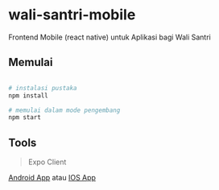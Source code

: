 # wali-santri-mobile

Frontend Mobile (react native) untuk Aplikasi bagi Wali Santri

## Memulai
```bash

# instalasi pustaka
npm install

# memulai dalam mode pengembang
npm start

```

## Tools
> Expo Client

[Android App](https://play.google.com/store/apps/details?id=host.exp.exponent&referrer=www)
atau
[IOS App](https://itunes.apple.com/app/apple-store/id982107779)
